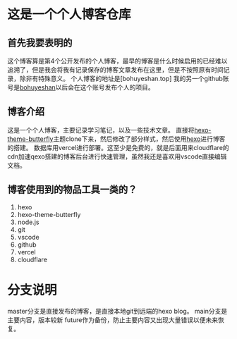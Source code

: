# 这是一个个人博客仓库
## 首先我要表明的
这个博客算是第4个公开发布的个人博客，最早的博客是什么时候启用的已经难以追溯了，但是我会将我有记录保存的博客文章发布在这里，但是不按照原有时间记录，除非有特殊意义。
个人博客的地址是[bohuyeshan.top]
我的另一个github账号是[bohuyeshan](https://github.com/bohuyeshan)以后会在这个账号发布个人的项目。
## 博客介绍
这是一个个人博客，主要记录学习笔记，以及一些技术文章。
直接将[hexo-theme-butterfly](https://github.com/jerryc127/hexo-theme-butterfly)主题clone下来，然后修改了部分样式，然后使用[hexo](https://hexo.io/zh-cn/)进行博客的搭建。
数据库用vercel进行部署。这至少是免费的，就是后面用来cloudflare的cdn加速qexo搭建的博客后台进行快速管理，虽然我还是喜欢用vscode直接编辑文档。

## 博客使用到的物品工具一类的？
1. hexo
2. hexo-theme-butterfly
3. node.js
4. git
5. vscode
6. github
7. vercel
8. cloudflare


# 分支说明
master分支是直接发布的博客，是直接本地git到远端的hexo blog。
main分支是主要内容，版本较新
future作为备份，防止主要内容又出现大量错误以便未来恢复。